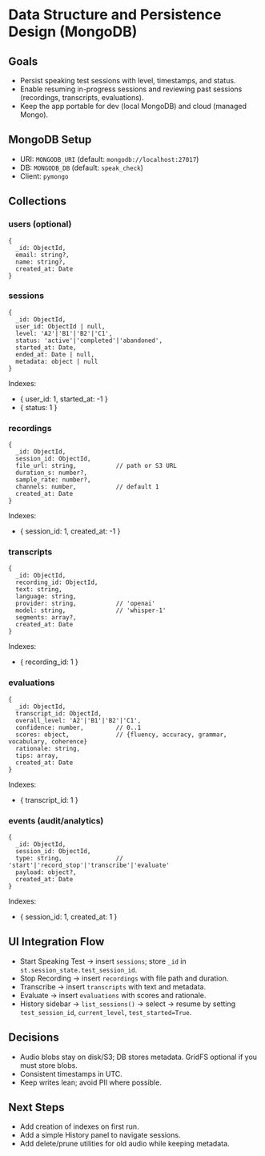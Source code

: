 # Data Structure and Persistence Design (MongoDB)

## Goals
- Persist speaking test sessions with level, timestamps, and status.
- Enable resuming in-progress sessions and reviewing past sessions (recordings, transcripts, evaluations).
- Keep the app portable for dev (local MongoDB) and cloud (managed Mongo).

## MongoDB Setup
- URI: `MONGODB_URI` (default: `mongodb://localhost:27017`)
- DB: `MONGODB_DB` (default: `speak_check`)
- Client: `pymongo`

## Collections

### users (optional)
```
{
  _id: ObjectId,
  email: string?,
  name: string?,
  created_at: Date
}
```

### sessions
```
{
  _id: ObjectId,
  user_id: ObjectId | null,
  level: 'A2'|'B1'|'B2'|'C1',
  status: 'active'|'completed'|'abandoned',
  started_at: Date,
  ended_at: Date | null,
  metadata: object | null
}
```
Indexes:
- { user_id: 1, started_at: -1 }
- { status: 1 }

### recordings
```
{
  _id: ObjectId,
  session_id: ObjectId,
  file_url: string,           // path or S3 URL
  duration_s: number?,
  sample_rate: number?,
  channels: number,           // default 1
  created_at: Date
}
```
Indexes:
- { session_id: 1, created_at: -1 }

### transcripts
```
{
  _id: ObjectId,
  recording_id: ObjectId,
  text: string,
  language: string,
  provider: string,           // 'openai'
  model: string,              // 'whisper-1'
  segments: array?,
  created_at: Date
}
```
Indexes:
- { recording_id: 1 }

### evaluations
```
{
  _id: ObjectId,
  transcript_id: ObjectId,
  overall_level: 'A2'|'B1'|'B2'|'C1',
  confidence: number,         // 0..1
  scores: object,             // {fluency, accuracy, grammar, vocabulary, coherence}
  rationale: string,
  tips: array,
  created_at: Date
}
```
Indexes:
- { transcript_id: 1 }

### events (audit/analytics)
```
{
  _id: ObjectId,
  session_id: ObjectId,
  type: string,               // 'start'|'record_stop'|'transcribe'|'evaluate'
  payload: object?,
  created_at: Date
}
```
Indexes:
- { session_id: 1, created_at: 1 }

## UI Integration Flow
- Start Speaking Test → insert `sessions`; store `_id` in `st.session_state.test_session_id`.
- Stop Recording → insert `recordings` with file path and duration.
- Transcribe → insert `transcripts` with text and metadata.
- Evaluate → insert `evaluations` with scores and rationale.
- History sidebar → `list_sessions()` → select → resume by setting `test_session_id`, `current_level`, `test_started=True`.

## Decisions
- Audio blobs stay on disk/S3; DB stores metadata. GridFS optional if you must store blobs.
- Consistent timestamps in UTC.
- Keep writes lean; avoid PII where possible.

## Next Steps
- Add creation of indexes on first run.
- Add a simple History panel to navigate sessions.
- Add delete/prune utilities for old audio while keeping metadata.
